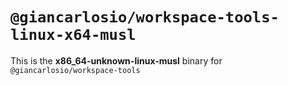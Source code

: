 # `@giancarlosio/workspace-tools-linux-x64-musl`

This is the **x86_64-unknown-linux-musl** binary for `@giancarlosio/workspace-tools`
